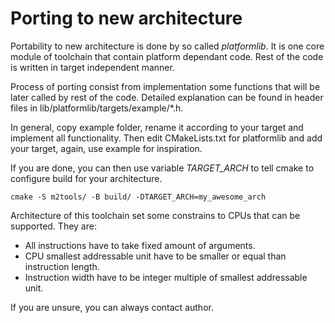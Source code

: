 # Porting to new architecture

Portability to new architecture is done by so called *platformlib*. It is one
core module of toolchain that contain platform dependant code. Rest of the
code is written in target independent manner.

Process of porting consist from implementation some functions that will be later
called by rest of the code. Detailed explanation can be found in header files in
lib/platformlib/targets/example/*.h.

In general, copy example folder, rename it according to your target and
implement all functionality. Then edit CMakeLists.txt for platformlib and
add your target, again, use example for inspiration.

If you are done, you can then use variable *TARGET_ARCH* to tell cmake to
configure build for your architecture.

```
cmake -S m2tools/ -B build/ -DTARGET_ARCH=my_awesome_arch
```

Architecture of this toolchain set some constrains to CPUs that can be
supported. They are:

 * All instructions have to take fixed amount of arguments.
 * CPU smallest addressable unit have to be smaller or equal than instruction length.
 * Instruction width have to be integer multiple of smallest addressable unit.

If you are unsure, you can always contact author.
